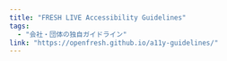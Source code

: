 ```yaml
---
title: "FRESH LIVE Accessibility Guidelines"
tags:
  - "会社・団体の独自ガイドライン"
link: "https://openfresh.github.io/a11y-guidelines/"
---
```

